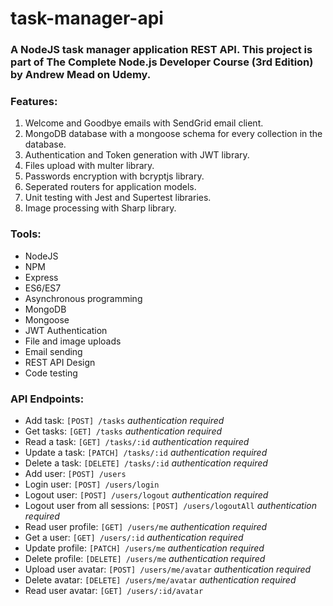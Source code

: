 # task-manager-api

### A NodeJS task manager application REST API. This project is part of The Complete Node.js Developer Course (3rd Edition) by Andrew Mead on Udemy.

### Features:
1. Welcome and Goodbye emails with SendGrid email client.
2. MongoDB database with a mongoose schema for every collection in the database.
3. Authentication and Token generation with JWT library.
4. Files upload with multer library.
5. Passwords encryption with bcryptjs library.
6. Seperated routers for application models.
7. Unit testing with Jest and Supertest libraries.
8. Image processing with Sharp library.

### Tools:
  - NodeJS
  - NPM
  - Express
  - ES6/ES7
  - Asynchronous programming
  - MongoDB
  - Mongoose
  - JWT Authentication
  - File and image uploads
  - Email sending
  - REST API Design
  - Code testing

### API Endpoints:
  - Add task: `[POST] /tasks` _authentication required_
  - Get tasks: `[GET] /tasks` _authentication required_
  - Read a task: `[GET] /tasks/:id` _authentication required_
  - Update a task: `[PATCH] /tasks/:id` _authentication required_
  - Delete a task: `[DELETE] /tasks/:id` _authentication required_
  - Add user: `[POST] /users`
  - Login user: `[POST] /users/login`
  - Logout user: `[POST] /users/logout` _authentication required_
  - Logout user from all sessions: `[POST] /users/logoutAll` _authentication required_
  - Read user profile: `[GET] /users/me` _authentication required_
  - Get a user: `[GET] /users/:id` _authentication required_
  - Update profile: `[PATCH] /users/me` _authentication required_
  - Delete profile: `[DELETE] /users/me` _authentication required_
  - Upload user avatar: `[POST] /users/me/avatar` _authentication required_
  - Delete avatar: `[DELETE] /users/me/avatar` _authentication required_
  - Read user avatar: `[GET] /users/:id/avatar`
